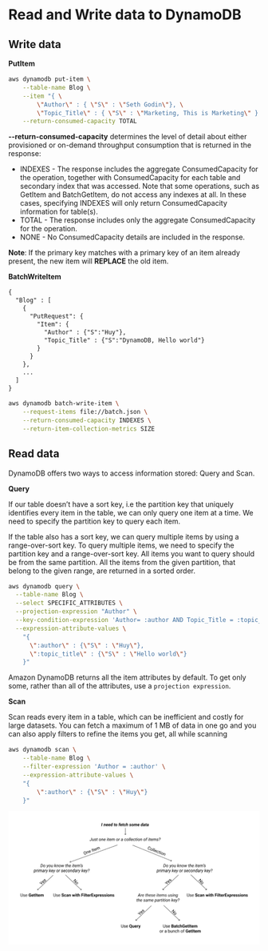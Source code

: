 # Read and Write data to DynamoDB

## Write data

**PutItem**

```bash
aws dynamodb put-item \
    --table-name Blog \
    --item "{ \
        \"Author\" : { \"S\" : \"Seth Godin\"}, \
        \"Topic_Title\" : { \"S\" : \"Marketing, This is Marketing\" } }" \
    --return-consumed-capacity TOTAL
```

**--return-consumed-capacity** determines the level of detail about either provisioned or on-demand throughput consumption that is returned in the response:

- INDEXES - The response includes the aggregate ConsumedCapacity for the operation, together with ConsumedCapacity for each table and secondary index that was accessed.
Note that some operations, such as GetItem and BatchGetItem, do not access any indexes at all. In these cases, specifying INDEXES will only return ConsumedCapacity information for table(s).
- TOTAL - The response includes only the aggregate ConsumedCapacity for the operation.
- NONE - No ConsumedCapacity details are included in the response.

**Note**: If the primary key matches with a primary key of an item already present, the new item will **REPLACE** the old item.

**BatchWriteItem**

```
{
  "Blog" : [
    {
      "PutRequest": {
        "Item": {
          "Author" : {"S":"Huy"},
          "Topic_Title" : {"S":"DynamoDB, Hello world"}
        }
      }
    },
    ...
  ]
}
```

```bash
aws dynamodb batch-write-item \
    --request-items file://batch.json \
    --return-consumed-capacity INDEXES \
    --return-item-collection-metrics SIZE
```

## Read data

DynamoDB offers two ways to access information stored: Query and Scan.

**Query**

If our table doesn’t have a sort key, i.e the partition key that uniquely identifies every item in the table, we can only query one item at a time. We need to specify the partition key to query each item.

If the table also has a sort key, we can query multiple items by using a range-over-sort key. To query multiple items, we need to specify the partition key and a range-over-sort key. All items you want to query should be from the same partition. All the items from the given partition, that belong to the given range, are returned in a sorted order.

```bash
aws dynamodb query \
  --table-name Blog \
  --select SPECIFIC_ATTRIBUTES \
  --projection-expression "Author" \
  --key-condition-expression 'Author= :author AND Topic_Title = :topic_title' \
  --expression-attribute-values \
    "{
      \":author\" : {\"S\" : \"Huy\"},
      \":topic_title\" : {\"S\" : \"Hello world\"}
    }"
```

Amazon DynamoDB returns all the item attributes by default. To get only some, rather than all of the attributes, use a `projection expression`.

**Scan**

Scan reads every item in a table, which can be inefficient and costly for large datasets. You can fetch a maximum of 1 MB of data in one go and you can also apply filters to refine the items you get, all while scanning

```bash
aws dynamodb scan \
    --table-name Blog \
    --filter-expression 'Author = :author' \
    --expression-attribute-values \
    "{
        \":author\" : {\"S\" : \"Huy\"}
    }"
```

![](../../assets/images/database/dynamodb/scan_query.png) 
